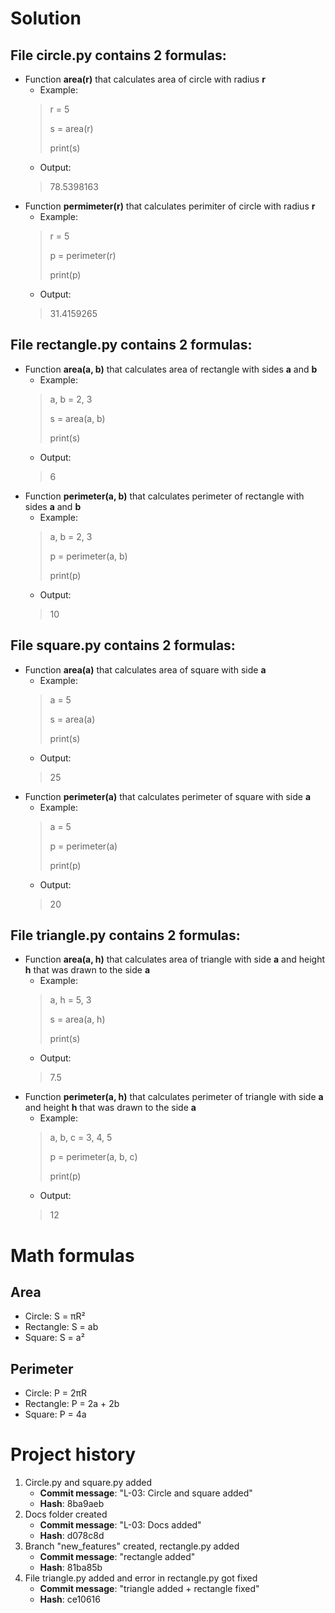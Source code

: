 # Solution

## File circle.py contains 2 formulas:
- Function **area(r)** that calculates area of circle with radius **r**
  - Example:
  > r = 5
  > 
  > s = area(r)
  > 
  > print(s)
  - Output:
  > 78.5398163
- Function **permimeter(r)** that calculates perimiter of circle with radius **r**
  - Example:
  > r = 5
  > 
  > p = perimeter(r)
  > 
  > print(p)
  - Output:
  > 31.4159265

## File rectangle.py contains 2 formulas:
- Function **area(a, b)** that calculates area of rectangle with sides **a** and **b**
  - Example:
  > a, b = 2, 3
  > 
  > s = area(a, b)
  > 
  > print(s)
  - Output:
  > 6
- Function **perimeter(a, b)** that calculates perimeter of rectangle with sides **a** and **b**
  - Example:
  > a, b = 2, 3
  > 
  > p = perimeter(a, b)
  > 
  > print(p)
  - Output:
  > 10

## File square.py contains 2 formulas:
- Function **area(a)** that calculates area of square with side **a**
  - Example:
  > a = 5
  > 
  > s = area(a)
  > 
  > print(s)
  - Output:
  > 25
- Function **perimeter(a)** that calculates perimeter of square with side **a**
  - Example:
  > a = 5
  > 
  > p = perimeter(a)
  > 
  > print(p)
  - Output:
  > 20

## File triangle.py contains 2 formulas:
- Function **area(a, h)** that calculates area of triangle with side **a** and height **h** that was drawn to the side **a**
  - Example:
  > a, h = 5, 3
  > 
  > s = area(a, h)
  > 
  > print(s)
  - Output:
  > 7.5
- Function **perimeter(a, h)** that calculates perimeter of triangle with side **a** and height **h** that was drawn to the side **a**
  - Example:
  > a, b, c = 3, 4, 5
  > 
  > p = perimeter(a, b, c)
  > 
  > print(p)
  - Output:
  > 12


# Math formulas
## Area
- Circle: S = πR²
- Rectangle: S = ab
- Square: S = a²

## Perimeter
- Circle: P = 2πR
- Rectangle: P = 2a + 2b
- Square: P = 4a

# Project history
1. Circle.py and square.py added
   - **Commit message**: "L-03: Circle and square added"
   - **Hash**: 8ba9aeb
1. Docs folder created
   - **Commit message**: "L-03: Docs added"
   - **Hash**: d078c8d
1. Branch "new_features" created, rectangle.py added
   - **Commit message**: "rectangle added"
   - **Hash**: 81ba85b
1. File triangle.py added and error in rectangle.py got fixed
   - **Commit message**: "triangle added + rectangle fixed"
   - **Hash**: ce10616